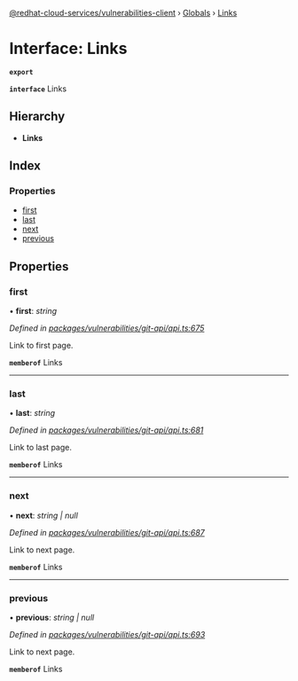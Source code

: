 [@redhat-cloud-services/vulnerabilities-client](../README.md) › [Globals](../globals.md) › [Links](links.md)

# Interface: Links

**`export`** 

**`interface`** Links

## Hierarchy

* **Links**

## Index

### Properties

* [first](links.md#first)
* [last](links.md#last)
* [next](links.md#next)
* [previous](links.md#previous)

## Properties

###  first

• **first**: *string*

*Defined in [packages/vulnerabilities/git-api/api.ts:675](https://github.com/Hyperkid123/javascript-clients/blob/master/packages/vulnerabilities/git-api/api.ts#L675)*

Link to first page.

**`memberof`** Links

___

###  last

• **last**: *string*

*Defined in [packages/vulnerabilities/git-api/api.ts:681](https://github.com/Hyperkid123/javascript-clients/blob/master/packages/vulnerabilities/git-api/api.ts#L681)*

Link to last page.

**`memberof`** Links

___

###  next

• **next**: *string | null*

*Defined in [packages/vulnerabilities/git-api/api.ts:687](https://github.com/Hyperkid123/javascript-clients/blob/master/packages/vulnerabilities/git-api/api.ts#L687)*

Link to next page.

**`memberof`** Links

___

###  previous

• **previous**: *string | null*

*Defined in [packages/vulnerabilities/git-api/api.ts:693](https://github.com/Hyperkid123/javascript-clients/blob/master/packages/vulnerabilities/git-api/api.ts#L693)*

Link to next page.

**`memberof`** Links

